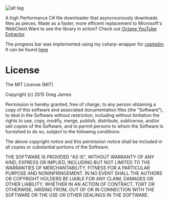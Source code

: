 ![alt tag](https://image.ibb.co/h2tK8v/Untitled_1.png)


A high Performance C# file downloader that asyncrounously downloads files as pieces. Made as a faster, more efficent replacement to Microsoft's WebClient.Want to see the library in action? Check out [Octane YouTube Extractor](https://github.com/gregyjames/OCTANE-YoutubeExtractor)

The progress bar was implemented using my csharp-wrapper for [cpptqdm](https://github.com/aminnj/cpptqdm). It can be found [here](https://github.com/gregyjames/csharp-tqdm)

# License
The MIT License (MIT)

Copyright (c) 2015 Greg James

Permission is hereby granted, free of charge, to any person obtaining a copy
of this software and associated documentation files (the "Software"), to deal
in the Software without restriction, including without limitation the rights
to use, copy, modify, merge, publish, distribute, sublicense, and/or sell
copies of the Software, and to permit persons to whom the Software is
furnished to do so, subject to the following conditions:

The above copyright notice and this permission notice shall be included in all
copies or substantial portions of the Software.

THE SOFTWARE IS PROVIDED "AS IS", WITHOUT WARRANTY OF ANY KIND, EXPRESS OR
IMPLIED, INCLUDING BUT NOT LIMITED TO THE WARRANTIES OF MERCHANTABILITY,
FITNESS FOR A PARTICULAR PURPOSE AND NONINFRINGEMENT. IN NO EVENT SHALL THE
AUTHORS OR COPYRIGHT HOLDERS BE LIABLE FOR ANY CLAIM, DAMAGES OR OTHER
LIABILITY, WHETHER IN AN ACTION OF CONTRACT, TORT OR OTHERWISE, ARISING FROM,
OUT OF OR IN CONNECTION WITH THE SOFTWARE OR THE USE OR OTHER DEALINGS IN THE
SOFTWARE.
